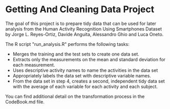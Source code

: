 # Getting And Cleaning Data Project
The goal of this project is to prepare tidy data that can be used for later analysis from the Human Activity Recognition Using Smartphones Dataset by Jorge L. Reyes-Ortiz, Davide Anguita, Alessandro Ghio and Luca Oneto.

The R script "run_analysis.R" performs the following tasks:

- Merges the training and the test sets to create one data set.
- Extracts only the measurements on the mean and standard deviation for each measurement.
- Uses descriptive activity names to name the activities in the data set
- Appropriately labels the data set with descriptive variable names.
- From the data set in step 4, creates a second, independent tidy data set with the average of each variable for each activity and each subject.

You can find additional detail on the transformation process in the CodeBook.md file.
